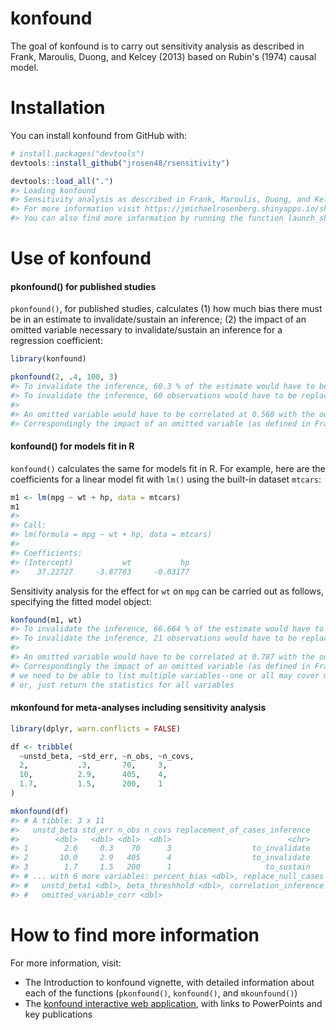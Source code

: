 
<!-- README.md is generated from README.Rmd. Please edit that file -->
konfound
========

The goal of konfound is to carry out sensitivity analysis as described in Frank, Maroulis, Duong, and Kelcey (2013) based on Rubin's (1974) causal model.

Installation
============

You can install konfound from GitHub with:

``` r
# install.packages("devtools")
devtools::install_github("jrosen48/rsensitivity")
```

``` r
devtools::load_all(".")
#> Loading konfound
#> Sensitivity analysis as described in Frank, Maroulis, Duong, and Kelcey (2013).
#> For more information visit https://jmichaelrosenberg.shinyapps.io/shinykonfound/.
#> You can also find more information by running the function launch_shiny()
```

Use of konfound
===============

#### pkonfound() for published studies

`pkonfound()`, for published studies, calculates (1) how much bias there must be in an estimate to invalidate/sustain an inference; (2) the impact of an omitted variable necessary to invalidate/sustain an inference for a regression coefficient:

``` r
library(konfound)
```

``` r
pkonfound(2, .4, 100, 3)
#> To invalidate the inference, 60.3 % of the estimate would have to be due to bias.
#> To invalidate the inference, 60 observations would have to be replaced with cases for which there is no effect.
#> 
#> An omitted variable would have to be correlated at 0.568 with the outcome and at 0.568 with the predictor of interest (conditioning on observed covariates) to invalidate an inference.
#> Correspondingly the impact of an omitted variable (as defined in Frank 2000) must be 0.754 to invalidate an inference.
```

#### konfound() for models fit in R

`konfound()` calculates the same for models fit in R. For example, here are the coefficients for a linear model fit with `lm()` using the built-in dataset `mtcars`:

``` r
m1 <- lm(mpg ~ wt + hp, data = mtcars)
m1
#> 
#> Call:
#> lm(formula = mpg ~ wt + hp, data = mtcars)
#> 
#> Coefficients:
#> (Intercept)           wt           hp  
#>    37.22727     -3.87783     -0.03177
```

Sensitivity analysis for the effect for `wt` on `mpg` can be carried out as follows, specifying the fitted model object:

``` r
konfound(m1, wt)
#> To invalidate the inference, 66.664 % of the estimate would have to be due to bias.
#> To invalidate the inference, 21 observations would have to be replaced with cases for which there is no effect.
#> 
#> An omitted variable would have to be correlated at 0.787 with the outcome and at 0.787 with the predictor of interest (conditioning on observed covariates) to invalidate an inference.
#> Correspondingly the impact of an omitted variable (as defined in Frank 2000) must be 0.887 to invalidate an inference.
# we need to be able to list multiple variables--one or all may cover most cases
# or, just return the statistics for all variables
```

#### mkonfound for meta-analyses including sensitivity analysis

``` r
library(dplyr, warn.conflicts = FALSE)

df <- tribble(
  ~unstd_beta, ~std_err, ~n_obs, ~n_covs,
  2,           .3,       70,     3,
  10,          2.9,      405,    4,
  1.7,         1.5,      200,    1
)

mkonfound(df)
#> # A tibble: 3 x 11
#>   unstd_beta std_err n_obs n_covs replacement_of_cases_inference
#>        <dbl>   <dbl> <dbl>  <dbl>                          <chr>
#> 1        2.0     0.3    70      3                  to_invalidate
#> 2       10.0     2.9   405      4                  to_invalidate
#> 3        1.7     1.5   200      1                     to_sustain
#> # ... with 6 more variables: percent_bias <dbl>, replace_null_cases <dbl>,
#> #   unstd_beta1 <dbl>, beta_threshhold <dbl>, correlation_inference <chr>,
#> #   omitted_variable_corr <dbl>
```

How to find more information
============================

For more information, visit:

-   The Introduction to konfound vignette, with detailed information about each of the functions (`pkonfound()`, `konfound()`, and `mkounfound()`)
-   The [konfound interactive web application](https://jmichaelrosenberg.shinyapps.io/shinykonfound/), with links to PowerPoints and key publications
